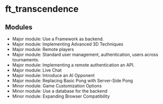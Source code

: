 # ft_transcendence

## Modules

- Major module: Use a Framework as backend.
- Major module: Implementing Advanced 3D Techniques
- Major module: Remote players
- Major module: Standard user management, authentication, users across tournaments.
- Major module: Implementing a remote authentication an API.
- Major module: Live Chat
- Major module: Introduce an AI Opponent
- Major module: Replacing Basic Pong with Server-Side Pong
- Minor module: Game Customization Options
- Minor module: Use a database for the backend
- Minor module: Expanding Browser Compatibility
